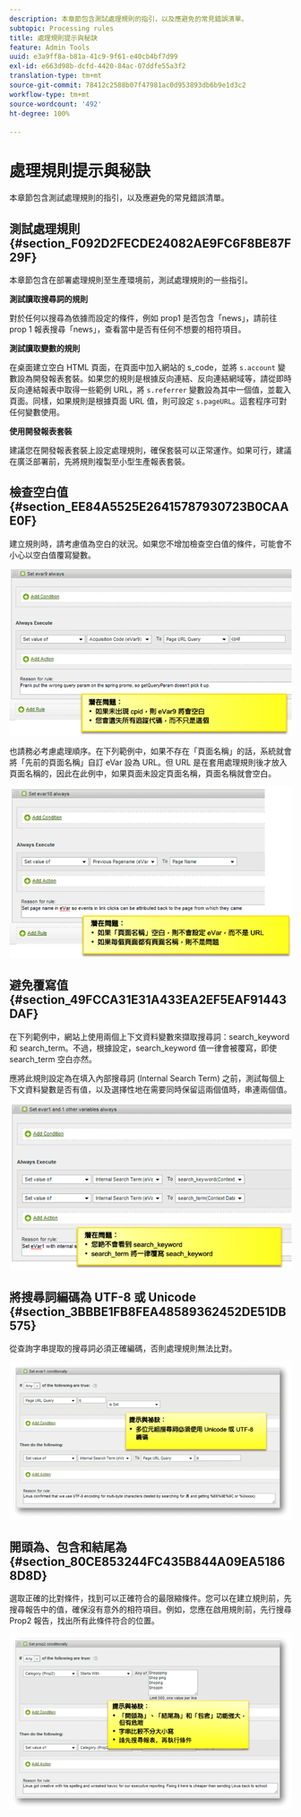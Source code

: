 ```yaml
---
description: 本章節包含測試處理規則的指引，以及應避免的常見錯誤清單。
subtopic: Processing rules
title: 處理規則提示與秘訣
feature: Admin Tools
uuid: e3a9ff8a-b81a-41c9-9f61-e40cb4bf7d99
exl-id: e663d98b-dcfd-4420-84ac-07ddfe55a3f2
translation-type: tm+mt
source-git-commit: 78412c2588b07f47981ac0d953893db6b9e1d3c2
workflow-type: tm+mt
source-wordcount: '492'
ht-degree: 100%

---
```


# 處理規則提示與秘訣

本章節包含測試處理規則的指引，以及應避免的常見錯誤清單。

## 測試處理規則 {#section_F092D2FECDE24082AE9FC6F8BE87F29F}

本章節包含在部署處理規則至生產環境前，測試處理規則的一些指引。

**測試讀取搜尋詞的規則**

對於任何以搜尋為依據而設定的條件，例如 prop1 是否包含「news」，請前往 prop 1 報表搜尋「news」，查看當中是否有任何不想要的相符項目。

**測試讀取變數的規則**

在桌面建立空白 HTML 頁面，在頁面中加入網站的 s_code，並將 `s.account` 變數設為開發報表套裝。如果您的規則是根據反向連結、反向連結網域等，請從即時反向連結報表中取得一些範例 URL，將 `s.referrer` 變數設為其中一個值，並載入頁面。同樣，如果規則是根據頁面 URL 值，則可設定 `s.pageURL`。這套程序可對任何變數使用。

**使用開發報表套裝**

建議您在開發報表套裝上設定處理規則，確保套裝可以正常運作。如果可行，建議在廣泛部署前，先將規則複製至小型生產報表套裝。

## 檢查空白值 {#section_EE84A5525E26415787930723B0CAAE0F}

建立規則時，請考慮值為空白的狀況。如果您不增加檢查空白值的條件，可能會不小心以空白值覆寫變數。

![](assets/tips-set-value-acquisition-code.png)

也請務必考慮處理順序。在下列範例中，如果不存在「頁面名稱」的話，系統就會將「先前的頁面名稱」自訂 eVar 設為 URL。但 URL 是在套用處理規則後才放入頁面名稱的，因此在此例中，如果頁面未設定頁面名稱，頁面名稱就會空白。

![](assets/tips-copy-page-name-to-evar.png)

## 避免覆寫值  {#section_49FCCA31E31A433EA2EF5EAF91443DAF}

在下列範例中，網站上使用兩個上下文資料變數來擷取搜尋詞：search_keyword 和 search_term。不過，根據設定，search_keyword 值一律會被覆寫，即使 search_term 空白亦然。

應將此規則設定為在填入內部搜尋詞 (Internal Search Term) 之前，測試每個上下文資料變數是否有值，以及選擇性地在需要同時保留這兩個值時，串連兩個值。

![](assets/tips-search-keyword.png)

## 將搜尋詞編碼為 UTF-8 或 Unicode  {#section_3BBBE1FB8FEA48589362452DE51DB575}

從查詢字串提取的搜尋詞必須正確編碼，否則處理規則無法比對。

![](assets/tips-multibyte.png)

## 開頭為、包含和結尾為  {#section_80CE853244FC435B844A09EA51868D8D}

選取正確的比對條件，找到可以正確符合的最限縮條件。您可以在建立規則前，先搜尋報告中的值，確保沒有意外的相符項目。例如，您應在啟用規則前，先行搜尋 Prop2 報告，找出所有此條件符合的位置。

![](assets/tips-startswith.png)
